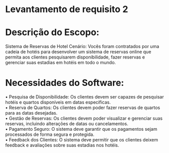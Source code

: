 # Levantamento de requisito 2
# Descrição do Escopo: 
Sistema de Reservas de Hotel Cenário: Vocês foram contratados por uma cadeia 
de hotéis para desenvolver um sistema de reservas online que permita aos clientes 
pesquisarem disponibilidade, fazer reservas e gerenciar suas estadias em hotéis 
em todo o mundo.  
# Necessidades do Software:  
• Pesquisa de Disponibilidade: Os clientes devem ser capazes de pesquisar 
hotéis e quartos disponíveis em datas específicas.  
• Reserva de Quartos: Os clientes devem poder fazer reservas de quartos para 
as datas desejadas.  
• Gestão de Reservas: Os clientes devem poder visualizar e gerenciar suas 
reservas, incluindo alterações de datas ou cancelamentos.  
• Pagamento Seguro: O sistema deve garantir que os pagamentos sejam 
processados de forma segura e protegida.  
• Feedback dos Clientes: O sistema deve permitir que os clientes deixem 
feedback e avaliações sobre suas estadias nos hotéis. 
